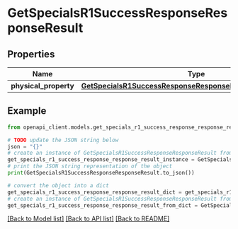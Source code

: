 # GetSpecialsR1SuccessResponseResponseResult


## Properties

Name | Type | Description | Notes
------------ | ------------- | ------------- | -------------
**physical_property** | [**GetSpecialsR1SuccessResponseResponseResultPhysicalProperty**](GetSpecialsR1SuccessResponseResponseResultPhysicalProperty.md) |  | 

## Example

```python
from openapi_client.models.get_specials_r1_success_response_response_result import GetSpecialsR1SuccessResponseResponseResult

# TODO update the JSON string below
json = "{}"
# create an instance of GetSpecialsR1SuccessResponseResponseResult from a JSON string
get_specials_r1_success_response_response_result_instance = GetSpecialsR1SuccessResponseResponseResult.from_json(json)
# print the JSON string representation of the object
print(GetSpecialsR1SuccessResponseResponseResult.to_json())

# convert the object into a dict
get_specials_r1_success_response_response_result_dict = get_specials_r1_success_response_response_result_instance.to_dict()
# create an instance of GetSpecialsR1SuccessResponseResponseResult from a dict
get_specials_r1_success_response_response_result_from_dict = GetSpecialsR1SuccessResponseResponseResult.from_dict(get_specials_r1_success_response_response_result_dict)
```
[[Back to Model list]](../README.md#documentation-for-models) [[Back to API list]](../README.md#documentation-for-api-endpoints) [[Back to README]](../README.md)


